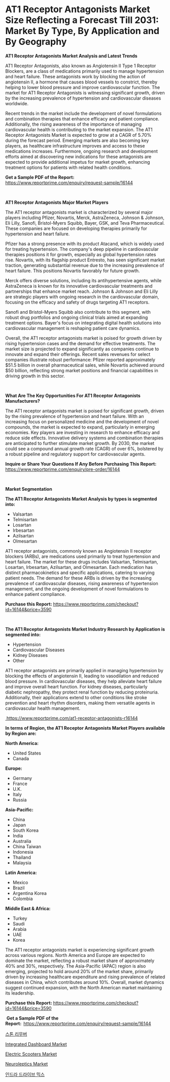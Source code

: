 <p><h1>AT1 Receptor Antagonists Market Size Reflecting a Forecast Till 2031: Market By Type, By Application and By Geography</h1></p><p><strong>AT1 Receptor Antagonists Market Analysis and Latest Trends</strong></p>
<p><p>AT1 Receptor Antagonists, also known as Angiotensin II Type 1 Receptor Blockers, are a class of medications primarily used to manage hypertension and heart failure. These antagonists work by blocking the action of angiotensin II, a hormone that causes blood vessels to constrict, thereby helping to lower blood pressure and improve cardiovascular function. The market for AT1 Receptor Antagonists is witnessing significant growth, driven by the increasing prevalence of hypertension and cardiovascular diseases worldwide.</p><p>Recent trends in the market include the development of novel formulations and combination therapies that enhance efficacy and patient compliance. Additionally, the rising awareness of the importance of managing cardiovascular health is contributing to the market expansion. The AT1 Receptor Antagonists Market is expected to grow at a CAGR of 5.70% during the forecast period. Emerging markets are also becoming key players, as healthcare infrastructure improves and access to these medications increases. Furthermore, ongoing research and development efforts aimed at discovering new indications for these antagonists are expected to provide additional impetus for market growth, enhancing treatment options for patients with related health conditions.</p></p>
<p><strong>Get a Sample PDF of the Report:&nbsp;</strong> <a href="https://www.reportprime.com/enquiry/request-sample/16144">https://www.reportprime.com/enquiry/request-sample/16144</a></p>
<p>&nbsp;</p>
<p><strong>AT1 Receptor Antagonists Major Market Players</strong></p>
<p><p>The AT1 receptor antagonists market is characterized by several major players including Pfizer, Novartis, Merck, AstraZeneca, Johnson & Johnson, Eli Lilly, Sanofi, Bristol-Myers Squibb, Bayer, GSK, and Teva Pharmaceutical. These companies are focused on developing therapies primarily for hypertension and heart failure.</p><p>Pfizer has a strong presence with its product Atacand, which is widely used for treating hypertension. The company's deep pipeline in cardiovascular therapies positions it for growth, especially as global hypertension rates rise. Novartis, with its flagship product Entresto, has seen significant market traction, generating substantial revenue due to the increasing prevalence of heart failure. This positions Novartis favorably for future growth.</p><p>Merck offers diverse solutions, including its antihypertensive agents, while AstraZeneca is known for its innovative cardiovascular treatments and partnerships that enhance market reach. Johnson & Johnson and Eli Lilly are strategic players with ongoing research in the cardiovascular domain, focusing on the efficacy and safety of drugs targeting AT1 receptors.</p><p>Sanofi and Bristol-Myers Squibb also contribute to this segment, with robust drug portfolios and ongoing clinical trials aimed at expanding treatment options. Bayer's focus on integrating digital health solutions into cardiovascular management is reshaping patient care dynamics.</p><p>Overall, the AT1 receptor antagonists market is poised for growth driven by rising hypertension cases and the demand for effective treatments. The market size is projected to expand significantly as companies continue to innovate and expand their offerings. Recent sales revenues for select companies illustrate robust performance: Pfizer reported approximately $51.5 billion in overall pharmaceutical sales, while Novartis achieved around $50 billion, reflecting strong market positions and financial capabilities in driving growth in this sector.</p></p>
<p>&nbsp;</p>
<p><strong>What Are The Key Opportunities For AT1 Receptor Antagonists Manufacturers?</strong></p>
<p><p>The AT1 receptor antagonists market is poised for significant growth, driven by the rising prevalence of hypertension and heart failure. With an increasing focus on personalized medicine and the development of novel compounds, the market is expected to expand, particularly in emerging economies. Key players are investing in research to enhance efficacy and reduce side effects. Innovative delivery systems and combination therapies are anticipated to further stimulate market growth. By 2030, the market could see a compound annual growth rate (CAGR) of over 6%, bolstered by a robust pipeline and regulatory support for cardiovascular agents.</p></p>
<p><strong>Inquire or Share Your Questions If Any Before Purchasing This Report:</strong> <a href="https://www.reportprime.com/enquiry/pre-order/16144">https://www.reportprime.com/enquiry/pre-order/16144</a></p>
<p>&nbsp;</p>
<p><strong>Market Segmentation</strong></p>
<p><strong>The AT1 Receptor Antagonists Market Analysis by types is segmented into:</strong></p>
<p><ul><li>Valsartan</li><li>Telmisartan</li><li>Losartan</li><li>Irbesartan</li><li>Azilsartan</li><li>Olmesartan</li></ul></p>
<p><p>AT1 receptor antagonists, commonly known as Angiotensin II receptor blockers (ARBs), are medications used primarily to treat hypertension and heart failure. The market for these drugs includes Valsartan, Telmisartan, Losartan, Irbesartan, Azilsartan, and Olmesartan. Each medication has distinct pharmacokinetics and specific applications, catering to varying patient needs. The demand for these ARBs is driven by the increasing prevalence of cardiovascular diseases, rising awareness of hypertension management, and the ongoing development of novel formulations to enhance patient compliance.</p></p>
<p><strong>Purchase this Report:&nbsp;</strong><a href="https://www.reportprime.com/checkout?id=16144&price=3590">https://www.reportprime.com/checkout?id=16144&price=3590</a></p>
<p>&nbsp;</p>
<p><strong>The AT1 Receptor Antagonists Market Industry Research by Application is segmented into:</strong></p>
<p><ul><li>Hypertension</li><li>Cardiovascular Diseases</li><li>Kidney Diseases</li><li>Other</li></ul></p>
<p><p>AT1 receptor antagonists are primarily applied in managing hypertension by blocking the effects of angiotensin II, leading to vasodilation and reduced blood pressure. In cardiovascular diseases, they help alleviate heart failure and improve overall heart function. For kidney diseases, particularly diabetic nephropathy, they protect renal function by reducing proteinuria. Additionally, their applications extend to other conditions like stroke prevention and heart rhythm disorders, making them versatile agents in cardiovascular health management.</p></p>
<p><a href="https://www.reportprime.com/at1-receptor-antagonists-r16144">&nbsp;https://www.reportprime.com/at1-receptor-antagonists-r16144</a></p>
<p><strong>In terms of Region, the AT1 Receptor Antagonists Market Players available by Region are:</strong></p>
<p>
    <p> <strong> North America: </strong>
        <ul>
            <li>United States</li>
            <li>Canada</li>
        </ul>
        </p> 
    <p> <strong> Europe: </strong>
        <ul>
            <li>Germany</li>
            <li>France</li>
            <li>U.K.</li>
            <li>Italy</li>
            <li>Russia</li>
        </ul>
        </p> 
    <p> <strong> Asia-Pacific: </strong>
        <ul>
            <li>China</li>
            <li>Japan</li>
            <li>South Korea</li>
            <li>India</li>
            <li>Australia</li>
            <li>China Taiwan</li>
            <li>Indonesia</li>
            <li>Thailand</li>
            <li>Malaysia</li>
        </ul>
        </p> 
    <p> <strong> Latin America: </strong>
        <ul>
            <li>Mexico</li>
            <li>Brazil</li>
            <li>Argentina Korea</li>
            <li>Colombia</li>
        </ul>
        </p> 
    <p> <strong> Middle East & Africa: </strong>
        <ul>
            <li>Turkey</li>
            <li>Saudi</li>
            <li>Arabia</li>
            <li>UAE</li>
            <li>Korea</li>
        </ul>
    </p>
    </p>
<p><p>The AT1 receptor antagonists market is experiencing significant growth across various regions. North America and Europe are expected to dominate the market, reflecting a robust market share of approximately 40% and 30%, respectively. The Asia-Pacific (APAC) region is also emerging, projected to hold around 20% of the market share, primarily driven by increasing healthcare expenditure and rising prevalence of related diseases in China, which contributes around 10%. Overall, market dynamics suggest continued expansion, with the North American market maintaining its leadership.</p></p>
<p><strong>Purchase this Report: </strong><a href="https://www.reportprime.com/checkout?id=16144&price=3590">https://www.reportprime.com/checkout?id=16144&price=3590</a></p>
<p>&nbsp;<strong>Get a Sample PDF of the Report:&nbsp;&nbsp;</strong><a href="https://www.reportprime.com/enquiry/request-sample/16144">https://www.reportprime.com/enquiry/request-sample/16144</a></p>
<p><strong></strong></p>
<p><p><a href="https://medium.com/@alex_holland_/stone-remover-market-%EC%9D%98-%EA%B8%80%EB%A1%9C%EB%B2%8C-%EC%8B%9C%EC%9E%A5-%EA%B0%9C%EC%9A%94%EB%8A%94-%EC%A0%84-%EC%84%B8%EA%B3%84-%EB%B0%8F-%EC%A3%BC%EC%9A%94-%EC%8B%9C%EC%9E%A5%EC%9D%98-%EC%82%B0%EC%97%85%EC%97%90-%EC%98%81%ED%96%A5%EC%9D%84-%EB%AF%B8%EC%B9%98%EB%8A%94-%EC%A3%BC%EC%9A%94-%ED%8A%B8%EB%A0%8C%EB%93%9C%EC%97%90-%EB%8C%80%ED%95%9C-%EB%8F%85%ED%8A%B9%ED%95%9C-%EA%B4%80%EC%A0%90%EC%9D%84-%EC%A0%9C%EA%B3%B5%ED%95%A9%EB%8B%88%EB%8B%A4-b1356a8cd50c">스톤 리무버</a></p><p><a href="https://issuu.com/reportprime-2/docs/integrated-dashboard-market-size-20_a57162d3370aff">Integrated Dashboard Market</a></p><p><a href="https://issuu.com/reportprime-2/docs/electric-scooters-market-size-2030._968a5e9a3a2d4c">Electric Scooters Market</a></p><p><a href="https://github.com/dringals/Market-Research-Report-List-5/blob/main/neuroleptics-market.md">Neuroleptics Market</a></p><p><a href="https://medium.com/@alex_holland_/%EC%9D%B8%EB%93%9C%EB%9D%BC%EB%93%9C%EB%9D%BC%EC%9D%B4%EB%B8%8C-mi-%EC%8B%9C%EC%9E%A5-%EA%B0%9C%EC%9A%94-%EC%A7%80%EC%97%AD%EC%A0%81-%EC%A0%84%EB%A7%9D-%EB%B0%8F-2024%EB%85%84%EB%B6%80%ED%84%B0-2031%EB%85%84%EA%B9%8C%EC%A7%80%EC%9D%98-%EC%9D%B8%EB%93%9C%EB%9D%BC%EB%93%9C%EB%9D%BC%EC%9D%B4%EB%B8%8C-mi-%EC%8B%9C%EC%9E%A5-%EC%98%88%EC%B8%A1%EA%B3%BC-5-6-%EC%9D%98-%EC%97%B0%ED%8F%89%EA%B7%A0-%EC%84%B1%EC%9E%A5%EB%A5%A0-cagr-%EC%84%B1%EC%9E%A5-%EC%A0%84%EB%A7%9D-3649319e5d96">인드라 드라이브 믹스</a></p></p>